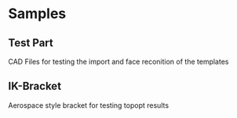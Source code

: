 # Samples

## Test Part

CAD Files for testing the import and face reconition of the templates

## IK-Bracket

Aerospace style bracket for testing topopt results